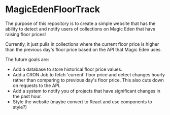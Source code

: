 # MagicEdenFloorTrack

The purpose of this repository is to create a simple website that has the ability to detect and notify users of collections on Magic Eden that have raising floor prices! 

Currently, it just pulls in collections where the current floor price is higher than the previous day's floor price based on the API that Magic Eden uses.

The future goals are:
- Add a database to store historical floor price values.
- Add a CRON Job to fetch 'current' floor price and detect changes hourly rather than comparing to previous day's floor price. This also cuts down on requests to the API.
- Add a system to notify you of projects that have significant changes in the past hour.
- Style the website (maybe convert to React and use components to style?)
